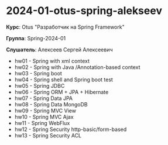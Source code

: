 # 2024-01-otus-spring-alekseev

**Курс**: Otus "Разработчик на Spring Framework"

**Группа**: Spring-2024-01

**Слушатель**: Алексеев Сергей Алексеевич

- hw01 - Spring with xml context
- hw02 - Spring with Java /Annotation-based context
- hw03 - Spring boot
- hw04 - Spring shell and Spring boot test
- hw05 - Spring JDBC
- hw06 - Spring ORM + JPA + Hibernate
- hw07 - Spring Data JPA
- hw08 - Spring Data MongoDB
- hw09 - Spring MVC View
- hw10 - Spring MVC Ajax
- hw11 - Spring WebFlux
- hw12 - Spring Security http-basic/form-based
- hw13 - Spring Security ACL